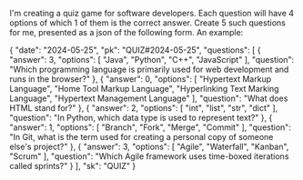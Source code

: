 I'm creating a quiz game for software developers. Each question will have 4 options of which 1 of them is the correct answer.
Create 5 such questions for me, presented as a json of the following form. An example:

{
  "date": "2024-05-25",
  "pk": "QUIZ#2024-05-25",
  "questions": [
    {
      "answer": 3,
      "options": [
        "Java",
        "Python",
        "C++",
        "JavaScript"
      ],
      "question": "Which programming language is primarily used for web development and runs in the browser?"
    },
    {
      "answer": 0,
      "options": [
        "Hypertext Markup Language",
        "Home Tool Markup Language",
        "Hyperlinking Text Marking Language",
        "Hypertext Management Language"
      ],
      "question": "What does HTML stand for?"
    },
    {
      "answer": 2,
      "options": [
        "int",
        "list",
        "str",
        "dict"
      ],
      "question": "In Python, which data type is used to represent text?"
    },
    {
      "answer": 1,
      "options": [
        "Branch",
        "Fork",
        "Merge",
        "Commit"
      ],
      "question": "In Git, what is the term used for creating a personal copy of someone else's project?"
    },
    {
      "answer": 3,
      "options": [
        "Agile",
        "Waterfall",
        "Kanban",
        "Scrum"
      ],
      "question": "Which Agile framework uses time-boxed iterations called sprints?"
    }
  ],
  "sk": "QUIZ"
}
